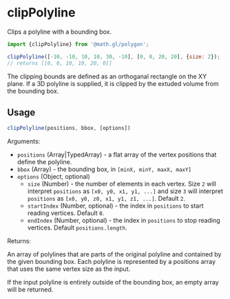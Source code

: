 # clipPolyline

Clips a polyline with a bounding box.

```js
import {clipPolyline} from '@math.gl/polygon';

clipPolyline([-10, -10, 10, 10, 30, -10], [0, 0, 20, 20], {size: 2});
// returns [[0, 0, 10, 10, 20, 0]]
```

The clipping bounds are defined as an orthoganal rectangle on the XY plane. If a 3D polyline is supplied, it is clipped by the extuded volume from the bounding box.

## Usage

```js
clipPolyline(positions, bbox, [options])
```

Arguments:

- `positions` (Array|TypedArray) - a flat array of the vertex positions that define the polyline.
- `bbox` (Array) - the bounding box, in `[minX, minY, maxX, maxY]`
- `options` (Object, optional)
  + `size` (Number) - the number of elements in each vertex. Size `2` will interpret `positions` as `[x0, y0, x1, y1, ...]` and size `3` will interpret `positions` as `[x0, y0, z0, x1, y1, z1, ...]`. Default `2`.
  + `startIndex` (Number, optional) - the index in `positions` to start reading vertices. Default `0`.
  + `endIndex` (Number, optional) - the index in `positions` to stop reading vertices. Default `positions.length`.

Returns:

An array of polylines that are parts of the original polyline and contained by the given bounding box. Each polyline is represented by a positions array that uses the same vertex size as the input.

If the input polyline is entirely outside of the bounding box, an empty array will be returned.
